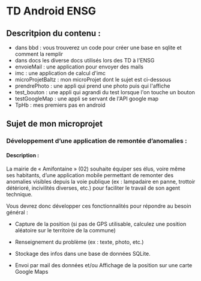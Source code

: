# TD Android ENSG

## Descritpion du contenu :

- dans bbd : vous trouverez un code pour créer une base en sqlite et comment la remplir
- dans docs les diverse docs utilisés lors des TD à l'ENSG
- envoieMail : une application pour envoyer des mails
- imc : une application de calcul d'imc
- microProjetBaltz : mon microProjet dont le sujet est ci-dessous
- prendrePhoto : une appli qui prend une photo puis qui l'affiche
- test_bouton : une appli qui agrandi du test lorsque l'on touche un bouton
- testGoogleMap : une appli se servant de l'API google map
- TpHb : mes premiers pas en android

## Sujet de mon microprojet

### Développement d’une application de remontée d’anomalies :

#### Description : 
La mairie de « Amifontaine » (02) souhaite équiper ses élus, voire même ses habitants, d’une application mobile permettant de remonter des anomalies visibles depuis la voie publique (ex : lampadaire en panne, trottoir détérioré, incivilités diverses, etc.) pour faciliter le travail de son agent technique. 

Vous devrez donc développer ces fonctionnalités pour répondre au besoin général : 

- Capture de la position (si pas de GPS utilisable, calculez une position aléatoire sur le territoire de la commune) 

- Renseignement du problème (ex : texte, photo, etc.)

- Stockage des infos dans une base de données SQLite.

- Envoi par mail des données et/ou Affichage de la position sur une carte Google Maps

